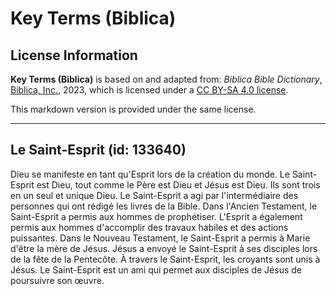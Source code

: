 # Key Terms (Biblica)

## License Information

**Key Terms (Biblica)** is based on and adapted from: _Biblica Bible Dictionary_, [Biblica, Inc.](https://www.biblica.com/), 2023, which is licensed under a [CC BY-SA 4.0 license](https://creativecommons.org/licenses/by-sa/4.0/legalcode.en).

This markdown version is provided under the same license.



--------------------------------

## Le Saint-Esprit (id: 133640)

Dieu se manifeste en tant qu'Esprit lors de la création du monde. Le Saint\-Esprit est Dieu, tout comme le Père est Dieu et Jésus est Dieu. Ils sont trois en un seul et unique Dieu. Le Saint\-Esprit a agi par l'intermédiaire des personnes qui ont rédigé les livres de la Bible. Dans l'Ancien Testament, le Saint\-Esprit a permis aux hommes de prophétiser. L'Esprit a également permis aux hommes d'accomplir des travaux habiles et des actions puissantes. Dans le Nouveau Testament, le Saint\-Esprit a permis à Marie d'être la mère de Jésus. Jésus a envoyé le Saint\-Esprit à ses disciples lors de la fête de la Pentecôte. À travers le Saint\-Esprit, les croyants sont unis à Jésus. Le Saint\-Esprit est un ami qui permet aux disciples de Jésus de poursuivre son œuvre.


